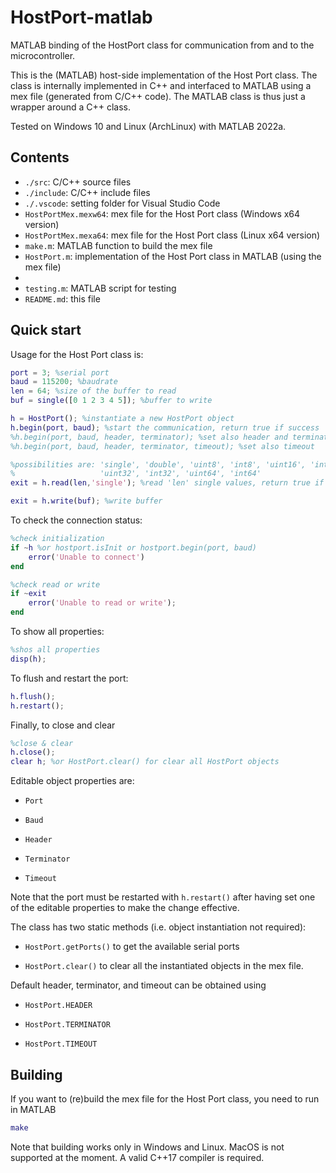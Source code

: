 # HostPort-matlab

MATLAB binding of the HostPort class for communication from and to the microcontroller.

This is the (MATLAB) host-side implementation of the Host Port class. The class is internally implemented in C++ and interfaced to MATLAB using a mex file (generated from C/C++ code). The MATLAB class is thus just a wrapper around a C++ class.

Tested on Windows 10 and Linux (ArchLinux) with MATLAB 2022a.

## Contents

* `./src`: C/C++ source files
* `./include`: C/C++ include files
* `./.vscode`: setting folder for Visual Studio Code
* `HostPortMex.mexw64`: mex file for the Host Port class (Windows x64 version)
* `HostPortMex.mexa64`: mex file for the Host Port class (Linux x64 version)
* `make.m`: MATLAB function to build the mex file
* `HostPort.m`: implementation of the Host Port class in MATLAB (using the mex file)
* 
* `testing.m`: MATLAB script for testing
* `README.md`: this file

## Quick start

Usage for the Host Port class is:

```matlab
port = 3; %serial port
baud = 115200; %baudrate
len = 64; %size of the buffer to read
buf = single([0 1 2 3 4 5]); %buffer to write

h = HostPort(); %instantiate a new HostPort object
h.begin(port, baud); %start the communication, return true if success
%h.begin(port, baud, header, terminator); %set also header and terminator
%h.begin(port, baud, header, terminator, timeout); %set also timeout

%possibilities are: 'single', 'double', 'uint8', 'int8', 'uint16', 'int16', 
%                   'uint32', 'int32', 'uint64', 'int64'
exit = h.read(len,'single'); %read 'len' single values, return true if success

exit = h.write(buf); %write buffer
```

To check the connection status:

```matlab
%check initialization
if ~h %or hostport.isInit or hostport.begin(port, baud)
    error('Unable to connect')
end

%check read or write
if ~exit
    error('Unable to read or write');
end
```

To show all properties:

```matlab
%shos all properties
disp(h);
```

To flush and restart the port:

```matlab
h.flush();
h.restart();
```

Finally, to close and clear

```matlab
%close & clear
h.close();
clear h; %or HostPort.clear() for clear all HostPort objects
```

Editable object properties are:

* `Port`

* `Baud`

* `Header`

* `Terminator`

* `Timeout`

Note that the port must be restarted with `h.restart()` after having set one of the editable properties to make the change effective.

The class has two static methods (i.e. object instantiation not required):

* `HostPort.getPorts()` to get the available serial ports

* `HostPort.clear()` to clear all the instantiated objects in the mex file.

Default header, terminator, and timeout can be obtained using

* `HostPort.HEADER`

* `HostPort.TERMINATOR`

* `HostPort.TIMEOUT`

## Building

If you want to (re)build the mex file for the Host Port class, you need to run in MATLAB

```matlab
make
```

Note that building works only in Windows and Linux. MacOS is not supported at the moment. A valid C++17 compiler is required.
